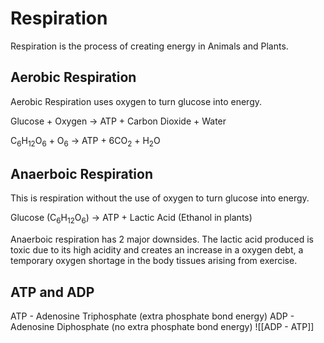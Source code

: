 # Respiration
Respiration is the process of creating energy in Animals and Plants.

## Aerobic Respiration
Aerobic Respiration uses oxygen to turn glucose into energy.

Glucose + Oxygen -> ATP + Carbon Dioxide + Water

C<sub>6</sub>H<sub>12</sub>O<sub>6</sub> + O<sub>6</sub> -> ATP + 6CO<sub>2</sub> + H<sub>2</sub>O

## Anaerboic Respiration
This is respiration without the use of oxygen to turn glucose into energy.

Glucose (C<sub>6</sub>H<sub>12</sub>O<sub>6</sub>) -> ATP + Lactic Acid (Ethanol in plants)

Anaerboic respiration has 2 major downsides. The lactic acid produced is toxic due to its high acidity and creates an increase in a oxygen debt, a temporary oxygen shortage in the body tissues arising from exercise.

## ATP and ADP
ATP - Adenosine Triphosphate (extra phosphate bond energy)
ADP - Adenosine Diphosphate (no extra phosphate bond energy)
![[ADP - ATP]]

